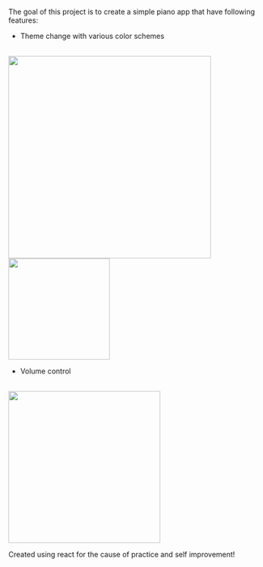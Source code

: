The goal of this project is to create a simple piano app that have following features:


- Theme change with various color schemes
<br>
<img height='400px' src='https://i.imgur.com/gtHZCEE.png'/>
<br>
<img height='200px' src='https://i.imgur.com/a6FShGD.png'/>
<br>

- Volume control
<br>
<img  height='300px' src='https://i.imgur.com/tm02xSA.png'/>
<br>

Created using react for the cause of practice and self improvement!

